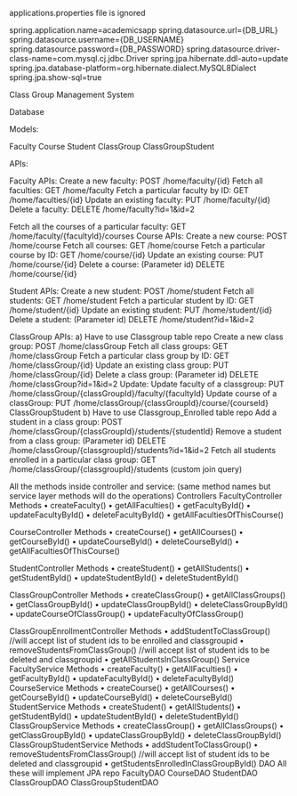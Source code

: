 applications.properties file is ignored


spring.application.name=academicsapp
spring.datasource.url={DB_URL}
spring.datasource.username={DB_USERNAME}
spring.datasource.password={DB_PASSWORD}
spring.datasource.driver-class-name=com.mysql.cj.jdbc.Driver
spring.jpa.hibernate.ddl-auto=update
spring.jpa.database-platform=org.hibernate.dialect.MySQL8Dialect
spring.jpa.show-sql=true


Class Group Management System

Database

 
Models:

Faculty
Course
Student
ClassGroup
ClassGroupStudent

APIs:

Faculty APIs:
Create a new faculty: POST /home/faculty/{id}
Fetch all faculties: GET /home/faculty
Fetch a particular faculty by ID: GET /home/faculties/{id}
Update an existing faculty: PUT /home/faculty/{id}
Delete a faculty: DELETE /home/faculty?id=1&id=2

Fetch all the courses of a particular faculty: GET /home/faculty/{facultyId}/courses
Course APIs:
Create a new course: POST /home/course
Fetch all courses: GET /home/course
Fetch a particular course by ID: GET /home/course/{id}
Update an existing course: PUT /home/course/{id}
Delete a course: (Parameter id) DELETE /home/course/{id}

Student APIs:
Create a new student: POST /home/student
Fetch all students: GET /home/student
Fetch a particular student by ID: GET /home/student/{id}
Update an existing student: PUT /home/student/{id}
Delete a student: (Parameter id) DELETE /home/student?id=1&id=2



ClassGroup APIs:
a) Have to use Classgroup table repo
Create a new class group: POST /home/classGroup
Fetch all class groups: GET /home/classGroup
Fetch a particular class group by ID: GET /home/classGroup/{id}
Update an existing class group: PUT /home/classGroup/{id}
Delete a class group: (Parameter id) DELETE /home/classGroup?id=1&id=2
Update:
Update faculty of a classgroup: PUT /home/classGroup/{classGroupId}/faculty/{facultyId}
Update course of a classGroup: PUT /home/classGroup/{classGroupId}/course/{courseId}
ClassGroupStudent
b) Have to use Classgroup_Enrolled table repo
Add a student in a class group: POST /home/classGroup/{classGroupId}/students/{studentId}
Remove a student from a class group:  (Parameter id) DELETE /home/classGroup/{classgroupId}/students?id=1&id=2
Fetch all students enrolled in a particular class group: GET /home/classGroup/{classgroupId}/students (custom join query)

All the methods inside controller and service: (same method names but service layer methods will do the operations)
Controllers
FacultyController
Methods
•	createFaculty()
•	getAllFaculties()
•	getFacultyById()
•	updateFacultyById()
•	deleteFacultyById()
•	getAllFacultiesOfThisCourse()

CourseController
Methods
•	createCourse()
•	getAllCourses()
•	getCourseById()
•	updateCourseById()
•	deleteCourseById()
•	getAllFacultiesOfThisCourse()



StudentController
Methods
•	createStudent()
•	getAllStudents()
•	getStudentById()
•	updateStudentById()
•	deleteStudentById()

ClassGroupController
Methods
•	createClassGroup()
•	getAllClassGroups()
•	getClassGroupById()
•	updateClassGroupById()
•	deleteClassGroupById()
•	updateCourseOfClassGroup()
•	updateFacultyOfClassGroup()

ClassGroupEnrollmentController
Methods
•	addStudentToClassGroup() //will accept list of student ids to be enrolled and classgroupid
•	removeStudentsFromClassGroup() //will accept list of student ids to be deleted and classgroupid
•	getAllStudentsInClassGroup() 
Service
FacultyService
Methods
•	createFaculty()
•	getAllFaculties()
•	getFacultyById()
•	updateFacultyById()
•	deleteFacultyById()
CourseService 
Methods
•	createCourse()
•	getAllCourses()
•	getCourseById()
•	updateCourseById()
•	deleteCourseById()
StudentService
Methods
•	createStudent()
•	getAllStudents()
•	getStudentById()
•	updateStudentById()
•	deleteStudentById()
ClassGroupService
Methods
•	createClassGroup()
•	getAllClassGroups()
•	getClassGroupById()
•	updateClassGroupById()
•	deleteClassGroupById()
ClassGroupStudentService
Methods
•	addStudentToClassGroup() 
•	removeStudentsFromClassGroup() //will accept list of student ids to be deleted and classgroupid
•	getStudentsEnrolledInClassGroupById() 
DAO
All these will implement JPA repo
FacultyDAO
CourseDAO
StudentDAO
ClassGroupDAO 
ClassGroupStudentDAO
